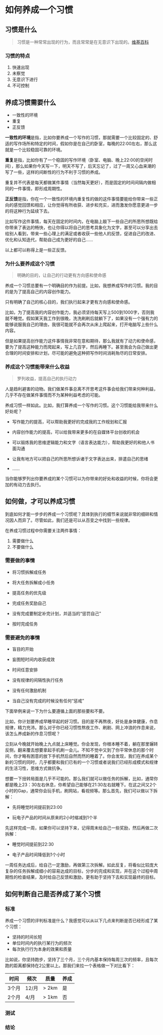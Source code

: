# 如何养成一个习惯

## 习惯是什么

> 习惯是一种常常出现的行为，而且常常是在无意识下出现的。[维基百科](https://zh.wikipedia.org/zh-cn/%E4%B9%A0%E6%83%AF)

### 习惯的特点

1. 快速出现
2. 未察觉
3. 无意识下进行
4. 不可控制

## 养成习惯需要什么

- 一致性的环境
- 重复
- 正反馈

**一致性的环境**是指，比如你要养成一个写作的习惯，那就需要一个比较固定的、舒适的写作场所和特定的时间，假如你是在自己的卧室，每晚的22:00左右，那么这就是一个比较稳固可靠的环境。

**重复**是指，比如你有了一个稳固的写作环境（卧室、电脑、晚上22:00的空闲时间），那么如果你今天写一下，明天不写了，后天忘记了，过了一周又心血来潮的写了一些，这样的间断性的行为不利于习惯的养成。

重复并不代表是每天都做某件事情（当然每天更好），而是固定的时间间隔内做相同的一件事情，即形成周期性。

**正反馈**是指，你在一个一致性的环境内重复性的做的这件事情要能给你带来一些正向的感觉回馈和相应，让你觉得有所收获、进步和充实，进而激发你愿意更进一步的将这种行为延续下去。

比如写作这件事情，每天在固定的时间内，在电脑上敲下一些自己的所思所想既给你带来了表达的畅快，也让你得以将自己的思考具象化为文字，甚至可以分享出去给别人看到，带来一些心理上的满足或者收获一些他人的反馈，促进自己的改进、优化和认知迭代，帮助自己成为更好的自己……

以上都可以称得上是一些正反馈。

### 为什么要养成这个习惯

> 明确的目的，让自己的行动更有方向感和使命感

养成一个习惯总要有一个明确目的作为前提。比如，我想养成写作的习惯。我的目的是为了提高自己的内容创作能力。

只有明确了自己的核心目的，我们执行起来才更有方向感和使命感。

比如，为了提高我的内容创作能力，我必须坚持每天写上500到1000字，否则我就不睡觉。假如某天我工作到很晚，洗洗刷刷后就躺下了，如果没有一个强有力的能够说服我自己的理由，我很可能就不会再次从床上爬起来，打开电脑写上些什么内容。

但是如果提高创作能力这件事情我非常在意和期待，那么我就有了动力和使命感，要为了提高这种能力而爬起来，写上几百字，然后再睡下。甚至我会为自己做出更合理的时间安排和计划，尽可能的避免这种把写作时间消耗殆尽的日常安排。

### 养成这个习惯能带来什么收益

> 罗列收益，提高自己的执行动力

人是趋利避害的动物。我们做某件事总离不开思考这件事会给我们带来何种利益，几乎不存在做某件事情而不为某种利益考虑的可能。

养成习惯一样如此。比如，我打算养成一个写作的习惯。这个习惯能给我带来什么好处呢？

- 写作能力的提高，可以帮助我更好的完成我的工作规划和汇报

- 内容创作能力的提高，可以给我带来更多的在自媒体平台创收的机会

- 可以锻炼我的思维逻辑能力和文字（语言表达能力），帮助我更好的和他人书面沟通

- 让我有地方可以把自己的所思所想诉诸于文字表达出来，排遣自己的思绪

- ……

当你能够罗列出你要养成的某个习惯可以为你带来的好处和收益的时候，你将会更加的有动力去执行。

## 如何做，才可以养成习惯

到底如何才能一步步的养成一个习惯呢？具体到执行的细节来说就非常的细碎和情况因人而异了。尽管如此，我们还是可以从百变之中找到一些规律。

在养成习惯过程中你需要关注两件事情：

1. 需要做什么
2. 不要做什么

### 需要做的事情

- 将习惯拆解成任务

- 将大任务拆解成小任务

- 提高任务的优先级

- 完成任务奖励自己

- 没有完成要制定补完计划，并适当的“惩罚自己”

- 按时完成任务

### 需要避免的事情

- 盲目的开始

- 妄图短时间内收获成效

- 时间任意安排

- 没有规律的间隔性执行任务

- 没有任何激励机制

- 当自己没有完成的时候没有任何“惩戒”

下面举例来说一下为什么要遵循上面的那些要和不要。

比如，你计划要养成早睡早起的好习惯。目的是不再熬夜，好处是身体健康，作息规律，精力充沛。那么对于你已经习惯性熬夜工作、刷剧、网上冲浪的作息来说，该怎么养成新的作息习惯呢？

立刻从今晚就开始晚上九点就上床睡觉。你会发现，你根本睡不着，躺在那里辗转反侧，翻来覆去想要拿起手机刷一会儿。不知不觉中又到了你平常休息的那个时间，你才略有困意的放下手机然后自然而然的睡着了。你会发现，我们在养成某个新的习惯的同时，几乎都要和我们已有的一个习惯或者说我们已经形成模式和规律的生活习性，思维方式做抗争。

想要一下扭转局面是几乎不可能的。那么我们就可以做任务的拆解，比如，通常你都是晚上23：30左右休息，你希望自己能够在21:30左右就睡下。在这之间又2个小时的Gap，通常你会玩手机，刷网站，看视频等。那么首先，我们可以做以下拆解：

- 先将睡觉时间提前到23:00

- 玩电子产品的时间从原来的2小时缩减到1个半

先这样完成一周，如果你可以坚持下来，记得周末给自己一些奖励，然后再做二次拆解：

- 睡觉时间提前到22:30

- 电子产品时间降低到1个小时

一周任务达成后，给自己一定激励，再做第三次拆解。如此反复，将看似比较庞大复杂的任务拆解成细小的容易达成的目标，分步的完成和实现，并在这个过程中周期性的检查结果，及时给自己反馈和激励，更有助于坚持下去和实现最终的目标。

## 如何判断自己是否养成了某个习惯

### 标准

养成一个习惯的评判标准是什么？我感觉可以从以下几点来判断是否已经形成了某个习惯：

- 坚持的时间长短
- 单位时间内的执行某行为的频次
- 每次执行行为本身的效果和质量

比如说，你坚持跑步，坚持了三个月，三个月内基本保持每周三次的频率，且每次跑的距离都保持在2公里以上。那我们来拉一个表格做一下对比看下：

| 时间  | 频次   | 质量    | 养成  |
|-----|------|-------|-----|
| 3个月 | 12/月 | > 2km | 是   |
| 2个月 | 4/月  | > 1km | 否   |
### 测试

### 结论